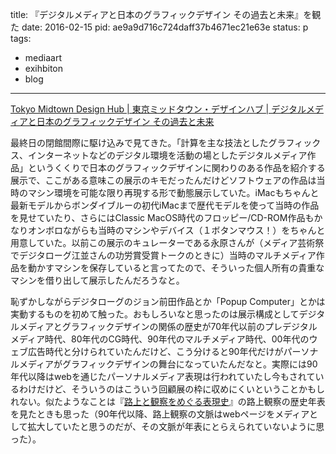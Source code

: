 title: 『デジタルメディアと日本のグラフィックデザイン その過去と未来』を観た
date: 2016-02-15
pid: ae9a9d716c724daff37b4671ec21e63e
status: p
tags:
- mediaart
- exihbiton
- blog
---

[Tokyo Midtown Design Hub | 東京ミッドタウン・デザインハブ | デジタルメディアと日本のグラフィックデザイン その過去と未来][1]

最終日の閉館間際に駆け込みで見てきた。「計算を主な技法としたグラフィックス、インターネットなどのデジタル環境を活動の場としたデジタルメディア作品」というくくりで日本のグラフィックデザインに関わりのある作品を紹介する展示で、ここがある意味この展示のキモだったんだけどソフトウェアの作品は当時のマシン環境を可能な限り再現する形で動態展示していた。iMacもちゃんと最新モデルからボンダイブルーの初代iMacまで歴代モデルを使って当時の作品を見せていたり、さらにはClassic MacOS時代のフロッピー/CD-ROM作品もかなりオンボロながらも当時のマシンやデバイス（１ボタンマウス！）をちゃんと用意していた。以前この展示のキュレーターである永原さんが（メディア芸術祭でデジタローグ江並さんの功労賞受賞トークのときに）当時のマルチメディア作品を動かすマシンを保存していると言ってたので、そういった個人所有の貴重なマシンを借り出して展示したんだろうなと。

恥ずかしながらデジタローグのジョン前田作品とか「Popup Computer」とかは実動するものを初めて触った。おもしろいなと思ったのは展示構成としてデジタルメディアとグラフィックデザインの関係の歴史が70年代以前のプレデジタルメディア時代、80年代のCG時代、90年代のマルチメディア時代、00年代のウェブ広告時代と分けられていたんだけど、こう分けると90年代だけがパーソナルメディアがグラフィックデザインの舞台になっていたんだなと。実際には90年代以降はwebを通じたパーソナルメディア表現は行われていたし今もされているわけだけど、そういうのはこういう回顧展の枠に収めにくいということかもしれない。似たようなことは『[路上と観察をめぐる表現史][2]』の路上観察の歴史年表を見たときも思った（90年代以降、路上観察の文脈はwebページをメディアとして拡大していたと思うのだが、その文脈が年表にとらえられていないように思った）。

[1]:	http://designhub.jp/exhibitions/1891/
[2]:	http://www.hiroshima-moca.jp/rojo/